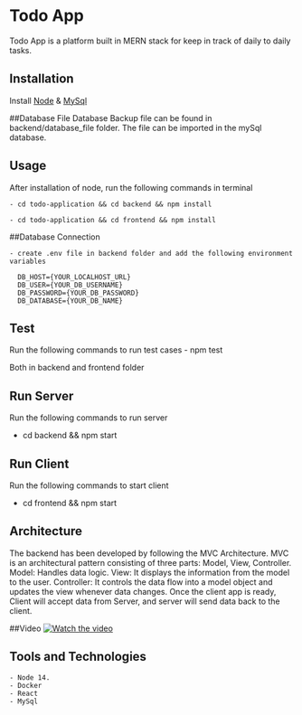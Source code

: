 <!-- @format -->

# Todo App

Todo App is a platform built in MERN stack for keep in track of daily to daily tasks.

## Installation

Install [Node](https://nodejs.org/en/) & [MySql](https://dev.mysql.com/doc/mysql-installation-excerpt/5.7/en/)

##Database File
Database Backup file can be found in backend/database_file folder. The file can be imported in the mySql database.

## Usage

After installation of node, run the following commands in terminal

    - cd todo-application && cd backend && npm install

    - cd todo-application && cd frontend && npm install

##Database Connection

    - create .env file in backend folder and add the following environment variables

      DB_HOST={YOUR_LOCALHOST_URL}
      DB_USER={YOUR_DB_USERNAME}
      DB_PASSWORD={YOUR_DB_PASSWORD}
      DB_DATABASE={YOUR_DB_NAME}

## Test

Run the following commands to run test cases - npm test

Both in backend and frontend folder

## Run Server

Run the following commands to run server

- cd backend && npm start

## Run Client

Run the following commands to start client

- cd frontend && npm start

## Architecture

The backend has been developed by following the MVC Architecture. MVC is an architectural pattern consisting of three parts: Model, View, Controller. Model: Handles data logic. View: It displays the information from the model to the user. Controller: It controls the data flow into a model object and updates the view whenever data changes.
Once the client app is ready, Client will accept data from Server, and server will send data back to the client.

##Video
[![Watch the video](https://i.imgur.com/vKb2F1B.png)](https://drive.google.com/file/d/1yMutaEjOuSwU_CRA7wCYjtIhhvbEDhIE/view?usp=sharing)

## Tools and Technologies

    - Node 14.
    - Docker
    - React
    - MySql
